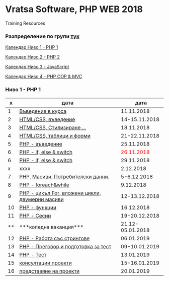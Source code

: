 # Vratsa Software, PHP WEB 2018
Training Resources

<h3>Разпределение по групи <a href="https://docs.google.com/spreadsheets/d/1io_9_z07-AK52bFqosF3X9LNQBeQKlnBbhj4NIytmAE/edit?usp=sharing" target="_blank"> тук </a></h3>
<p><a href="#php1"> Календар Ниво 1 - РНР 1 </a></p>
<p><a href="" target="_blank"> Календар Ниво 2 - РНР 2 </a></p>
<p><a href="" target="_blank"> Календар Ниво 3 - JavaScript </a></p>
<p><a href="" target="_blank"> Календар Ниво 4 - PHP OOP & MVC </a></p>
<h3><a name="php1">Ниво 1 - РНР 1</a></h3>
<table>
		<thead>
			<tr>
				<th>х</th>
				<th>дата</th>
				<th>дата</th>
			</tr>
		</thead>
		<tbody>
			<tr>
				<td>1</td>
				<td><a href="https://github.com/miletomova/VSO-PHP-WEB-2018/tree/master/01_PHP_1/01_Intro">Въведение в курса</a></td>
				<td>11.11.2018</td>
			</tr>
			<tr>
				<td>2</td>
				<td><a href="">HTML/CSS, въведение</a></td>
				<td>14-15.11.2018</td>
			</tr>
			<tr>
				<td>3</td>
				<td><a href="">HTML/CSS, Стилизиране ...</a></td>
				<td>18.11.2018</td>
			</tr>
			<tr>
				<td>4</td>
				<td><a href="">HTML/CSS, таблици и форми</a></td>
				<td>21-22.11.2018</td>
			</tr>
			<tr>
				<td>5</td>
				<td><a href="">PHP - въведение</a></td>
				<td>25.11.2018</td>
			</tr>
			<tr>
				<td>6</td>
				<td><a href="">PHP - if, else & switch</a></td>
				<td style="color:red">26.11.2018</td>
			</tr>
			<tr>
				<td>6</td>
				<td><a href="">PHP - if, else & switch</a></td>
				<td>29.11.2018</td>
			</tr>
			<tr>
				<td>х</td>
				<td>хххх</td>
				<td>2.12.2018</td>
			</tr>
			<tr>
				<td>7</td>
				<td><a href="">PHP. Масиви. Потребителски данни.</a></td>
				<td>5-6.12.2018</td>
			</tr>
			<tr>
				<td>8</td>
				<td><a href="">PHP - foreach&while</a></td>
				<td>9.12.2018</td>
			</tr>
			<tr>
				<td>9</td>
				<td><a href="">PHP - цикъл For, вложени цикли, двумерни масиви</a></td>
				<td>12-13.12.2018</td>
			</tr>
			<tr>
				<td>10</td>
				<td><a href="">PHP - функции</a></td>
				<td>16.12.2018</td>
			</tr>
			<tr>
				<td>11</td>
				<td><a href="">PHP - Сесии</a></td>
				<td>19-20.12.2018</td>
			</tr>
			<tr>
				<td>**</td>
				<td>***коледна ваканция***</td>
				<td>21.12-05.01.2018</td>
			</tr>
			<tr>
				<td>12</td>
				<td><a href="">PHP - Работа със стрингове</a></td>
				<td>06.01.2019</td>
			</tr>
			<tr>
				<td>13</td>
				<td><a href="">PHP - Преговор и подготовка за тест</a></td>
				<td>09-10.01.2019</td>
			</tr>
			<tr>
				<td>14</td>
				<td><a href="">PHP - Тест</a></td>
				<td>13.01.2019</td>
			</tr>
			<tr>
				<td>15</td>
				<td><a href="">консултации проекти</a></td>
				<td>15-16.01.2019</td>
			</tr>
			<tr>
				<td>16</td>
				<td><a href="">представяне на проекти</a></td>
				<td>20.01.2019</td>
			</tr>
		</tbody>
	</table>

